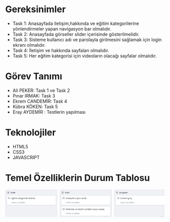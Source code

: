 # Gereksinimler
* Task 1: Anasayfada iletişim,hakkında ve eğitim kategorilerine yönlendirmeler yapan navigasyon bar olmalıdır.
* Task 2: Anasayfada görseller slider içerisinde gösterilmelidir.
* Task 3: Sisteme kullanıcı adı ve parolayla girilmesini sağlamak için login ekranı olmalıdır.
* Task 4: İletişim ve hakkında sayfaları olmalıdır.
* Task 5: Her eğitim kategorisi için videoların olacağı sayfalar olmalıdır.

# Görev Tanımı
* Ali PEKER: Task 1 ve Task 2
* Pınar IRMAK: Task 3
* Ekrem CANDEMİR: Task 4
* Kübra KÖKEN: Task 5
* Eray AYDEMİR : Testlerin yapılması

# Teknolojiler
* HTML5
* CSS3
* JAVASCRIPT

# Temel Özelliklerin Durum Tablosu
![alt text](https://github.com/alipeker/GitProject/blob/master/dokumantasyon/durum.png "Durum Tablosu")

